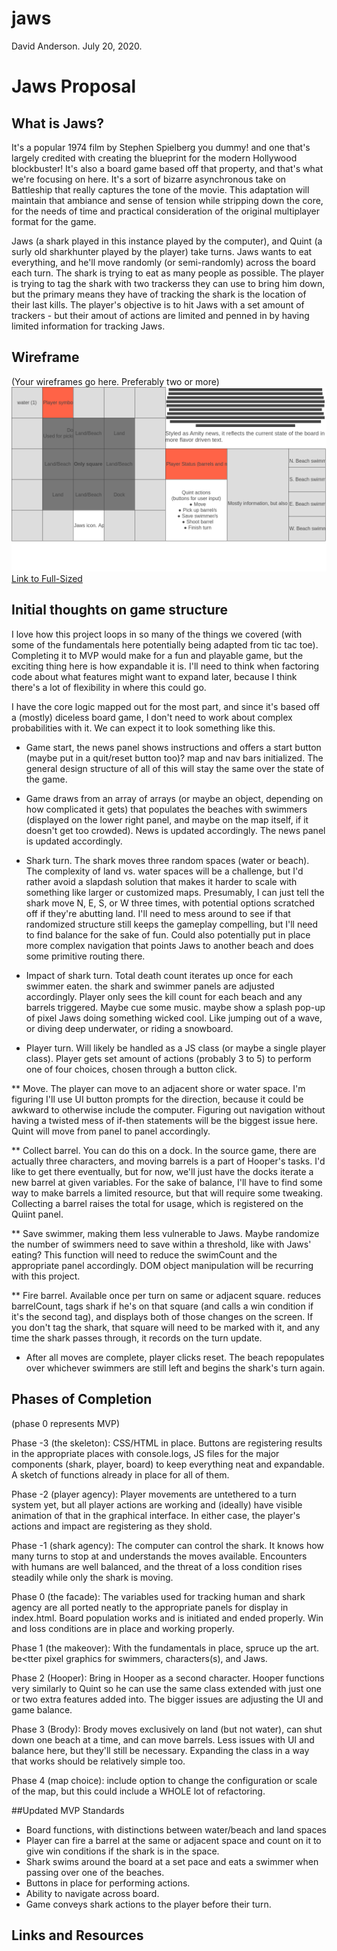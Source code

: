 # jaws
David Anderson. July 20, 2020.

# Jaws Proposal

## What is Jaws?

It's a popular 1974 film by Stephen Spielberg you dummy! and one that's largely credited with creating the blueprint for the modern Hollywood blockbuster! It's also a board game based off that property, and that's what we're focusing on here. It's a sort of bizarre asynchronous take on Battleship that really captures the tone of the movie. This adaptation will maintain that ambiance and sense of tension while stripping down the core, for the needs of time and practical consideration of the original multiplayer format for the game.

Jaws (a shark played in this instance played by the computer), and Quint (a surly old sharkhunter played by the player) take turns. Jaws wants to eat everything, and he'll move randomly (or semi-randomly) across the board each turn. The shark is trying to eat as many people as possible. The player is trying to tag the shark with two trackerss they can use to bring him down, but the primary means they have of tracking the shark is the location of their last kills. The player's objective is to hit Jaws with a set amount of trackers - but their amout of actions are limited and penned in by having limited information for tracking Jaws.    

## Wireframe

(Your wireframes go here. Preferably two or more)
<img src='./1-Jaws-Main-Screen.png'></img>
<a href='https://wireframe.cc/pro/pp/06871bde6360309'>Link to Full-Sized</a>

## Initial thoughts on game structure
I love how this project loops in so many of the things we covered (with some of the fundamentals here potentially being adapted from tic tac toe). Completing it to MVP would make for a fun and playable game, but the exciting thing here is how expandable it is. I'll need to think when factoring code about what features might want to expand later, because I think there's a lot of flexibility in where this could go.

I have the core logic mapped out for the most part, and since it's based off a (mostly) diceless board game, I don't need to work about complex probabilities with it. We can expect it to look something like this.

* Game start, the news panel shows instructions and offers a start button (maybe put in a quit/reset button too)? map and nav bars initialized. The general design structure of all of this will stay the same over the state of the game.

* Game draws from an array of arrays (or maybe an object, depending on how complicated it gets) that populates the beaches with swimmers (displayed on the lower right panel, and maybe on the map itself, if it doesn't get too crowded). News is updated accordingly. The news panel is updated accordingly.

* Shark turn. The shark moves three random spaces (water or beach). The complexity of land vs. water spaces will be a challenge, but I'd rather avoid a slapdash solution that makes it harder to scale with something like larger or customized maps. Presumably, I can just tell the shark move N, E, S, or W three times, with potential options scratched off if they're abutting land. I'll need to mess around to see if that randomized structure still keeps the gameplay compelling, but I'll need to find balance for the sake of fun. Could also potentially put in place more complex navigation that points Jaws to another beach and does some primitive routing there.

* Impact of shark turn. Total death count iterates up once for each swimmer eaten. the shark and swimmer panels are adjusted accordingly. Player only sees the kill count for each beach and any barrels triggered. Maybe cue some music. maybe show a splash pop-up of pixel Jaws doing something wicked cool. Like jumping out of a wave, or diving deep underwater, or riding a snowboard.

* Player turn. Will likely be handled as a JS class (or maybe a single player class). Player gets set amount of actions (probably 3 to 5) to perform one of four choices, chosen through a button click.

** Move. The player can move to an adjacent shore or water space. I'm figuring I'll use UI button prompts for the direction, because it could be awkward to otherwise include the computer. Figuring out navigation without having a twisted mess of if-then statements will be the biggest issue here. Quint will move from panel to panel accordingly.

** Collect barrel. You can do this on a dock. In the source game, there are actually three characters, and moving barrels is a part of Hooper's tasks. I'd like to get there eventually, but for now, we'll just have the docks iterate a new barrel at given variables. For the sake of balance, I'll have to find some way to make barrels a limited resource, but  that will require some tweaking. Collecting a barrel raises the total for usage, which is registered on the Quiint panel.

** Save swimmer, making them less vulnerable to Jaws. Maybe randomize the number of swimmers need to save within a threshold, like with Jaws' eating? This function will need to reduce the swimCount and the appropriate panel accordingly. DOM object manipulation will be recurring with this project.

** Fire barrel. Available once per turn on same or adjacent square. reduces barrelCount, tags shark if he's on that square (and calls a win condition if it's the second tag), and displays both of those changes on the screen. If you don't tag the shark, that square will need to be marked with it, and any time the shark passes through, it records on the turn update.

* After all moves are complete, player clicks reset. The beach repopulates over whichever swimmers are still left and begins the shark's turn again. 

## Phases of Completion
(phase 0 represents MVP)

Phase -3 (the skeleton): CSS/HTML in place. Buttons are registering results in the appropriate places with console.logs, JS files for the major components (shark, player, board) to keep everything neat and expandable. A sketch of functions already in place for all of them.

Phase -2 (player agency): Player movements are untethered to a turn system yet, but all player actions are working and (ideally) have visible animation of that in the graphical interface. In either case, the player's actions and impact are registering as they shold.

Phase -1 (shark agency): The computer can control the shark. It knows how many turns to stop at and understands the moves available. Encounters with humans are well balanced, and the threat of a loss condition rises steadily while only the shark is moving.

Phase 0 (the facade): The variables used for tracking human and shark agency are all ported neatly to the appropriate panels for display in index.html. Board population works and is initiated and ended properly. Win and loss conditions are in place and working properly.

Phase 1 (the makeover): With the fundamentals in place, spruce up the art. be<tter pixel graphics for swimmers, characters(s), and Jaws. 

Phase 2 (Hooper): Bring in Hooper as a second character. Hooper functions very similarly to Quint so he can use the same class extended with just one or two extra features added into. The bigger issues are adjusting the UI and game balance.

Phase 3 (Brody): Brody moves exclusively on land (but not water), can shut down one beach at a time, and can move barrels. Less issues with UI and balance here, but they'll still be necessary. Expanding the class in a way that works should be relatively simple too.

Phase 4 (map choice): include option to change the configuration or scale of the map, but this could include a WHOLE lot of refactoring.

##Updated MVP Standards
* Board functions, with distinctions between water/beach and land spaces
* Player can fire a barrel at the same or adjacent space and count on it to give win conditions if the shark is in the space.
* Shark swims around the board at a set pace and eats a swimmer when passing over one of the beaches.
* Buttons in place for performing actions.
* Ability to navigate across board.
* Game conveys shark actions to the player before their turn.

## Links and Resources
